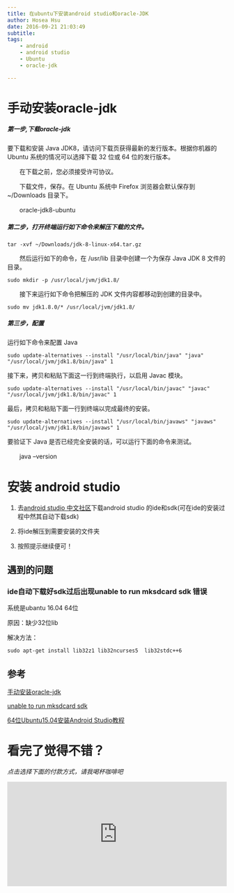 ```yaml
---
title: 在ubuntu下安装android studio和oracle-JDK
author: Hosea Hsu
date: 2016-09-21 21:03:49
subtitle:
tags: 
    - android
    - android studio
    - Ubuntu
    - oracle-jdk

---
```


# 手动安装oracle-jdk


##### 第一步,下载oracle-jdk

要下载和安装 Java JDK8，请访问下载页获得最新的发行版本。根据你机器的 Ubuntu 系统的情况可以选择下载 32 位或 64 位的发行版本。[](http://www.oracle.com/technetwork/java/javase/downloads/jdk8-downloads-2133151.html)

　　在下载之前，您必须接受许可协议。

　　下载文件，保存。在 Ubuntu 系统中 Firefox 浏览器会默认保存到 ~/Downloads 目录下。

　　oracle-jdk8-ubuntu

##### 第二步，打开终端运行如下命令来解压下载的文件。

```
tar -xvf ~/Downloads/jdk-8-linux-x64.tar.gz
```

　　然后运行如下的命令，在 /usr/lib 目录中创建一个为保存 Java JDK 8 文件的目录。

```
sudo mkdir -p /usr/local/jvm/jdk1.8/
```
　　接下来运行如下命令把解压的 JDK 文件内容都移动到创建的目录中。

```
sudo mv jdk1.8.0/* /usr/local/jvm/jdk1.8/
```
##### 第三步，配置

运行如下命令来配置 Java

```
sudo update-alternatives --install "/usr/local/bin/java" "java" "/usr/local/jvm/jdk1.8/bin/java" 1
```

接下来，拷贝和粘贴下面这一行到终端执行，以启用 Javac 模块。

```
sudo update-alternatives --install "/usr/local/bin/javac" "javac" "/usr/local/jvm/jdk1.8/bin/javac" 1
```

最后，拷贝和粘贴下面一行到终端以完成最终的安装。

```
sudo update-alternatives --install "/usr/local/bin/javaws" "javaws" "/usr/local/jvm/jdk1.8/bin/javaws" 1
```

要验证下 Java 是否已经完全安装的话，可以运行下面的命令来测试。

　　java –version

# 安装 android studio

1. 去[android studio 中文社区](http://www.android-studio.org/index.php/download)下载android studio 的ide和sdk(可在ide的安装过程中然其自动下载sdk)

2. 将ide解压到需要安装的文件夹

3. 按照提示继续便可！

## 遇到的问题

### ide自动下载好sdk过后出现unable to run mksdcard sdk 错误

系统是ubantu 16.04 64位

原因：缺少32位lib

解决方法：

```
sudo apt-get install lib32z1 lib32ncurses5  lib32stdc++6
```

## 参考


[手动安装oracle-jdk](http://www.bitscn.com/os/linux/201405/199753.html)

[unable to run mksdcard sdk](http://www.linuxdiyf.com/linux/13124.html)

[64位Ubuntu15.04安装Android Studio教程](http://www.linuxdiyf.com/linux/12081.html)


# 看完了觉得不错？
*点击选择下面的付款方式，请我喝杯咖啡吧*
<iframe src="http://hoseahsu.oschina.io/donate2me/?item=easy-select-style" style="overflow-x:hidden;overflow-y:hidden; border:0xp none #fff; min-height:240px; width:100%;"  frameborder="0" scrolling="no"></iframe>

